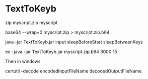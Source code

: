 # TextToKeyb

zip myscript.zip myscript

base64 --wrap=0 myscript.zip > myscript.zip.b64

java -jar TextToKeyb.jar input sleepBeforeStart sleepBetweenKeys

ex : java -jar TextToKeyb.jar myscript.zip.b64 3000 15

Then in windows 

certutil -decode encodedInputFileName decodedOutputFileName
